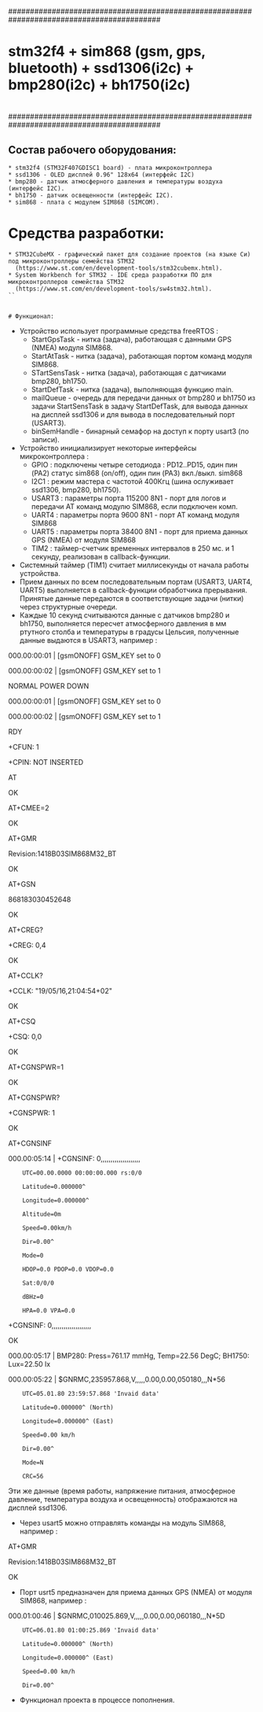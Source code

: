 ###########################################################################################
#
# stm32f4 + sim868 (gsm, gps, bluetooth) + ssd1306(i2c) + bmp280(i2c) + bh1750(i2c)
#
###########################################################################################


## Состав рабочего оборудования:

```
* stm32f4 (STM32F407GDISC1 board) - плата микроконтроллера
* ssd1306 - OLED дисплей 0.96" 128x64 (интерфейс I2C)
* bmp280 - датчик атмосферного давления и температуры воздуха (интерфейс I2C).
* bh1750 - датчик освещенности (интерфейс I2C).
* sim868 - плата с модулем SIM868 (SIMCOM).
```


# Средства разработки:

```
* STM32CubeMX - графический пакет для создание проектов (на языке Си) под микроконтроллеры семейства STM32
  (https://www.st.com/en/development-tools/stm32cubemx.html).
* System Workbench for STM32 - IDE среда разработки ПО для микроконтроллеров семейства STM32
  (https://www.st.com/en/development-tools/sw4stm32.html).
``


# Функционал:

```
* Устройство использует программные средства freeRTOS :
  - StartGpsTask - нитка (задача), работающая с данными GPS (NMEA) модуля SIM868.
  - StartAtTask - нитка (задача), работающая портом команд модуля SIM868.
  - STartSensTask - нитка (задача), работающая с датчиками bmp280, bh1750.
  - StartDefTask - нитка (задача), выполняющая функцию main.
  - mailQueue - очередь для передачи данных от bmp280 и bh1750 из задачи StartSensTask в задачу StartDefTask,
    для вывода данных на дисплей ssd1306 и для вывода в последовательный порт (USART3).
  - binSemHandle - бинарный семафор на доступ к порту usart3 (по записи).
* Устройство инициализирует некоторые интерфейсы микроконтроллера :
  - GPIO : подключены четыре сетодиода : PD12..PD15, один пин (PA2) статус sim868 (on/off), один пин (PA3) вкл./выкл. sim868
  - I2C1 : режим мастера с частотой 400Кгц (шина ослуживает ssd1306, bmp280, bh1750).
  - USART3 : параметры порта 115200 8N1 - порт для логов и передачи AT команд модулю SIM868, если подключен комп.
  - UART4 : параметры порта 9600 8N1 - порт AT команд модуля SIM868
  - UART5 : параметры порта 38400 8N1 - порт для приема данных GPS (NMEA) от модуля SIM868
  - TIM2 : таймер-счетчик временных интервалов в 250 мс. и 1 секунду, реализован в callback-функции.
* Системный таймер (TIM1) считает миллисекунды от начала работы устройства.
* Прием данных по всем последовательным портам (USART3, UART4, UART5) выполняется в callback-функции обработчика прерывания.
  Принятые данные передаются в соответствующие задачи (нитки) через структурные очереди.
* Каждые 10 секунд считываются данные с датчиков bmp280 и bh1750, выполняется пересчет атмосферного
  давления в мм ртутного столба и температуры в градусы Цельсия, полученные данные выдаются
  в USART3, например :

000.00:00:01 | [gsmONOFF] GSM_KEY set to 0

000.00:00:02 | [gsmONOFF] GSM_KEY set to 1

NORMAL POWER DOWN

000.00:00:01 | [gsmONOFF] GSM_KEY set to 0

000.00:00:02 | [gsmONOFF] GSM_KEY set to 1

RDY

+CFUN: 1

+CPIN: NOT INSERTED

AT

OK

AT+CMEE=2

OK

AT+GMR

Revision:1418B03SIM868M32_BT

OK

AT+GSN

868183030452648

OK

AT+CREG?

+CREG: 0,4

OK

AT+CCLK?

+CCLK: "19/05/16,21:04:54+02"

OK

AT+CSQ

+CSQ: 0,0

OK

AT+CGNSPWR=1

OK

AT+CGNSPWR?

+CGNSPWR: 1

OK

AT+CGNSINF

000.00:05:14 | +CGNSINF: 0,,,,,,,,,,,,,,,,,,,,

        UTC=00.00.0000 00:00:00.000 rs:0/0

        Latitude=0.000000^

        Longitude=0.000000^

        Altitude=0m

        Speed=0.00km/h

        Dir=0.00^

        Mode=0

        HDOP=0.0 PDOP=0.0 VDOP=0.0

        Sat:0/0/0

        dBHz=0

        HPA=0.0 VPA=0.0

+CGNSINF: 0,,,,,,,,,,,,,,,,,,,,

OK

000.00:05:17 | BMP280: Press=761.17 mmHg, Temp=22.56 DegC; BH1750: Lux=22.50 lx

000.00:05:22 | $GNRMC,235957.868,V,,,,,0.00,0.00,050180,,,N*56

        UTC=05.01.80 23:59:57.868 'Invaid data'

        Latitude=0.000000^ (North)

        Longitude=0.000000^ (East)

        Speed=0.00 km/h

        Dir=0.00^

        Mode=N

        CRC=56

  Эти же данные (время работы, напряжение питания, атмосферное давление, температура воздуха и освещенность)
отображаются на дисплей ssd1306.

* Через usart5 можно отправлять команды на модуль SIM868, например :

AT+GMR

Revision:1418B03SIM868M32_BT

OK

* Порт usrt5 предназначен для приема данных GPS (NMEA) от модуля SIM868, например :

000.01:00:46 | $GNRMC,010025.869,V,,,,,0.00,0.00,060180,,,N*5D

        UTC=06.01.80 01:00:25.869 'Invaid data'

        Latitude=0.000000^ (North)

        Longitude=0.000000^ (East)

        Speed=0.00 km/h

        Dir=0.00^

* Функционал проекта в процессе пополнения.
```
